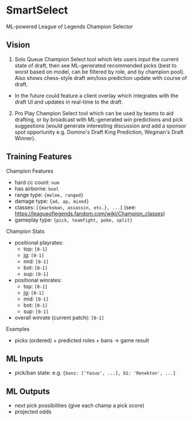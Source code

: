 # SmartSelect

ML-powered League of Legends Champion Selector

## Vision

1. Solo Queue Champion Select tool which lets users input the current state of draft, then see ML-generated recommended picks (best to worst based on model, can be filtered by role, and by champion pool). Also shows chess-style draft win/loss prediction update with course of draft.

- In the future could feature a client overlay which integrates with the draft UI and updates in real-time to the draft. 

2. Pro Play Champion Select tool which can be used by teams to aid drafting, or by broadcast with ML-generated win predictions and pick suggestions (would generate interesting discussion and add a sponsor spot opportunity e.g. Domino's Draft King Prediction, Wegman's Draft Winner).

## Training Features

Champion Features

- hard cc count: `num`
- has airborne: `bool`
- range type: `{melee, ranged}`
- damage type: `{ad, ap, mixed}`
- classes: `[{marksman, assassin, etc.}, ...]` (see: https://leagueoflegends.fandom.com/wiki/Champion_classes)
- gameplay type: `{pick, teamfight, poke, split}`

Champion Stats

- positional playrates: 
  - top: `[0-1]`
  - jg: `[0-1]`
  - mid: `[0-1]`
  - bot: `[0-1]`
  - sup: `[0-1]`
- positional winrates: 
  - top: `[0-1]`
  - jg: `[0-1]`
  - mid: `[0-1]`
  - bot: `[0-1]`
  - sup: `[0-1]`
- overall winrate (current patch): `[0-1]`

Examples

- picks (ordered) + predicted roles + bans -> game result

## ML Inputs

- pick/ban state: e.g. `{bans: ['Yasuo', ...], b1: 'Renekton', ...}`

## ML Outputs

- next pick possibilities (give each champ a pick score)
- projected odds